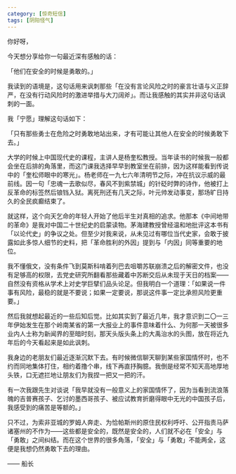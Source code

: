 ```yaml
---
category: [惊奇短信]
tags: [阴阳怪气]
---
```


你好呀，

今天想分享给你一句最近深有感触的话：

「他们在安全的时候是勇敢的。」

我读到的语境是，这句话用来讽刺那些「在没有言论风险之时的豪言壮语与义正辞严，在没有行动风险时的激进举措与大刀阔斧」。而让我感触的其实并非这句话讽刺的一面。

我「宁愿」理解这句话如下：

「只有那些勇士在危险之时勇敢地站出来，才有可能让其他人在安全的时候勇敢下去。」

大学的时候上中国现代史的课程，主讲人是杨奎松教授。当年读书的时候我一般都会坐在后排的角落里，而这门课我选择早早到教室坐在前排，因为这样能看到传说中的「奎松师眼中的寒光」。杨老师在一九七六年清明节之际，冲在抗议示威的最前线。因一句「忠魂一去歌似尽，春风不到紫禁城」的针砭时弊的诗作，他被打上反革命的标签然后锒铛入狱。离死刑还有几天之际，叶元帅发动事变，那场旷日持久的全民疯癫结束了。

就这样，这个向天乞命的年轻人开始了他后半生对真相的追求。他那本《中间地带的革命》是我对中国二十世纪史的启蒙读物。茅海建教授曾经温和地批评这本书有「以论代史」的争议之处。但至少对我来说，从未见过有哪位当代史家，会敢于披露如此多惊人细节的史料，把「革命胜利的外因」提到与「内因」同等重要的地位。

我不懂俄文，没有条件飞到莫斯科啃着列巴去咀嚼苏联崩溃之后的解密文件，也没有足够高的权限，去党史研究所翻看那些藏着中苏断交后从未现于天日的档案——自然没有资格从学术上对史学巨擘们品头论足。但我明白一个道理：「如果说一件事有风险，最稳的就是不要说；如果一定要说，那说这件事一定比承担风险更重要。」

然后我就想起最近的一些后知后觉。比如其实到了最近几年，我才意识到二〇一三年伊始发生在那个岭南某省的第一大报业上的事件意味着什么、为何那一天被很多业内人士称为新闻界的至暗时刻，那天头版头条上的大禹治水的头图，放在将近九年后的今天看起来是如此讽刺。

我身边的老朋友们最近逐渐沉默下去。有时候微信聊天聊到某些家国情怀时，也不约而同地集体打住，相约着撸个串，线下再直抒胸臆。我倒是经常不知天高地厚地头铁，口无遮拦地让朋友们为我捏一把又一把的汗。

有一次我跟先生对谈说「我早就没有一般意义上的家国情怀了，因为当看到流浪落魄的吉普赛孩子、乞讨的墨西哥孩子、被应试教育折磨得眼中无光的中国孩子后，我感受到的痛苦是等额的。」

只不过，为索非亚城的罗姆人奔走、为恰帕斯州的原住民权利呼吁、公开指责马萨诸塞州的不作为——这些都是安全的，既然是安全的，人们就不必在「安全」与「勇敢」之间纠结。而在这个世界的很多角落，「安全」与「勇敢」不能两全，这便是我想仍然勇敢下去的理由。

—— 船长